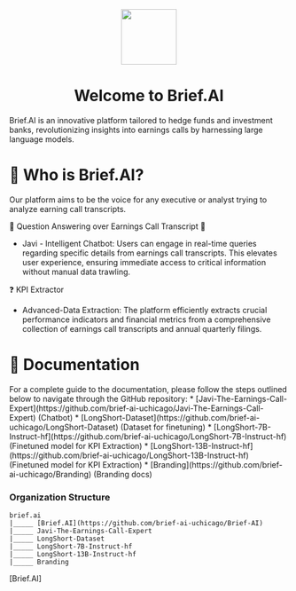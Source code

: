 <div align="center">
<img  style="vertical-align:middle" src="https://github.com/brief-ai-uchicago/Branding/1.5x/brief_logo_black@1.5x.png" width="100px" height="100px"/> 
<h1 style="">Welcome to Brief.AI</h1>
</div>

Brief.AI is an innovative platform tailored to hedge funds and investment banks, revolutionizing insights into
earnings calls by harnessing large language models. 

<h1 style="">🤔 Who is Brief.AI?</h1>

Our platform aims to be the voice for any executive or analyst trying to analyze earning call transcripts. 

💬 Question Answering over Earnings Call Transcript 🤖
* Javi - Intelligent Chatbot: Users can engage in real-time queries regarding specific details from earnings call
transcripts. This elevates user experience, ensuring immediate access to critical information without manual data trawling.

❓ KPI Extractor
* Advanced-Data Extraction: The platform efficiently extracts crucial performance indicators and financial metrics
from a comprehensive collection of earnings call transcripts and annual quarterly filings.

<h1 style="">📖 Documentation</h1>
For a complete guide to the documentation, please follow the steps outlined below to navigate through the GitHub repository:
* [Javi-The-Earnings-Call-Expert](https://github.com/brief-ai-uchicago/Javi-The-Earnings-Call-Expert) (Chatbot)
* [LongShort-Dataset](https://github.com/brief-ai-uchicago/LongShort-Dataset) (Dataset for finetuning)
* [LongShort-7B-Instruct-hf](https://github.com/brief-ai-uchicago/LongShort-7B-Instruct-hf) (Finetuned model for KPI Extraction)
* [LongShort-13B-Instruct-hf](https://github.com/brief-ai-uchicago/LongShort-13B-Instruct-hf) (Finetuned model for KPI Extraction)
* [Branding](https://github.com/brief-ai-uchicago/Branding) (Branding docs)

### Organization Structure
```
brief.ai
|_____ [Brief.AI](https://github.com/brief-ai-uchicago/Brief-AI)
|_____ Javi-The-Earnings-Call-Expert
|_____ LongShort-Dataset
|_____ LongShort-7B-Instruct-hf
|_____ LongShort-13B-Instruct-hf
|_____ Branding
```
[Brief.AI]









[My Other Repository]: https://github.com/yourusername/other-repository
